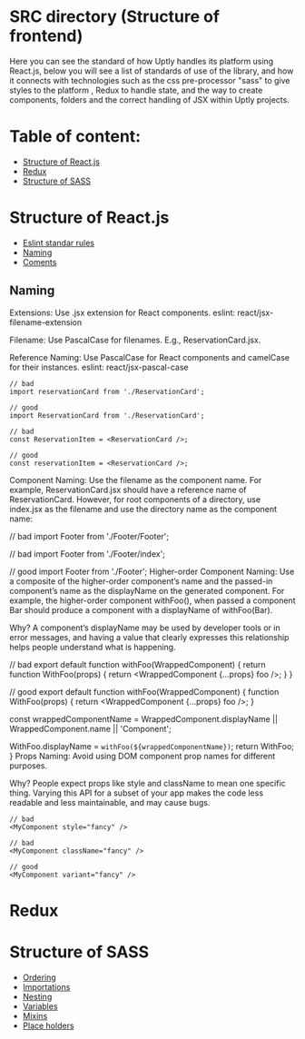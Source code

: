 # SRC directory (Structure of frontend)

Here you can see the standard of how Uptly handles its platform using React.js, below you will see a list of standards of use of the library, and how it connects with technologies such as the css pre-processor "sass" to give styles to the platform , Redux to handle state, and the way to create components, folders and the correct handling of JSX within Uptly projects.

# Table of content:
- [Structure of React.js](#structure-of-react.js)
- [Redux](#redux)
- [Structure of SASS](#structure-of-sass)

# Structure of React.js
- [Eslint standar rules](#)
- [Naming](#naming)
- [Coments](#)


## Naming
Extensions: Use .jsx extension for React components. eslint: react/jsx-filename-extension

Filename: Use PascalCase for filenames. E.g., ReservationCard.jsx.

Reference Naming: Use PascalCase for React components and camelCase for their instances. eslint: react/jsx-pascal-case
```
// bad
import reservationCard from './ReservationCard';

// good
import ReservationCard from './ReservationCard';

// bad
const ReservationItem = <ReservationCard />;

// good
const reservationItem = <ReservationCard />;
```
Component Naming: Use the filename as the component name. For example, ReservationCard.jsx should have a reference name of ReservationCard. However, for root components of a directory, use index.jsx as the filename and use the directory name as the component name:

// bad
import Footer from './Footer/Footer';

// bad
import Footer from './Footer/index';

// good
import Footer from './Footer';
Higher-order Component Naming: Use a composite of the higher-order component’s name and the passed-in component’s name as the displayName on the generated component. For example, the higher-order component withFoo(), when passed a component Bar should produce a component with a displayName of withFoo(Bar).

Why? A component’s displayName may be used by developer tools or in error messages, and having a value that clearly expresses this relationship helps people understand what is happening.

// bad
export default function withFoo(WrappedComponent) {
  return function WithFoo(props) {
    return <WrappedComponent {...props} foo />;
  }
}

// good
export default function withFoo(WrappedComponent) {
  function WithFoo(props) {
    return <WrappedComponent {...props} foo />;
  }

  const wrappedComponentName = WrappedComponent.displayName
    || WrappedComponent.name
    || 'Component';

  WithFoo.displayName = `withFoo(${wrappedComponentName})`;
  return WithFoo;
}
Props Naming: Avoid using DOM component prop names for different purposes.

Why? People expect props like style and className to mean one specific thing. Varying this API for a subset of your app makes the code less readable and less maintainable, and may cause bugs.

```
// bad
<MyComponent style="fancy" />

// bad
<MyComponent className="fancy" />

// good
<MyComponent variant="fancy" />
```
# Redux
# Structure of SASS
- [Ordering](#)
- [Importations](#)
- [Nesting](#)
- [Variables](#)
- [Mixins](#)
- [Place holders](#)
